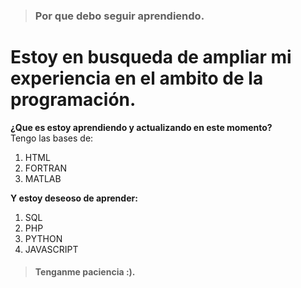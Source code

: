 >### Por que debo seguir aprendiendo.
# Estoy en busqueda de ampliar mi experiencia en el ambito de la programación.

**¿Que es estoy aprendiendo y actualizando en este momento?**<br>
Tengo las bases de:
1. HTML
2. FORTRAN
3. MATLAB

**Y estoy deseoso de aprender:**
1. SQL
2. PHP
3. PYTHON
4. JAVASCRIPT
>#### Tenganme paciencia :).




